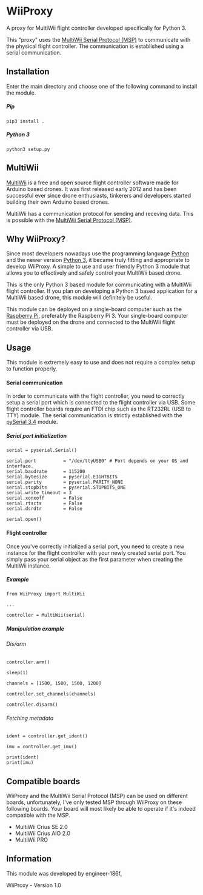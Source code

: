 # WiiProxy

A proxy for MultiWii flight controller developed specifically for Python 3.

This "proxy" uses the [MultiWii Serial Protocol (MSP)](http://www.multiwii.com/wiki/index.php?title=Multiwii_Serial_Protocol) to communicate
with the physical flight controller. The communication is established
using a serial communication.

## Installation
Enter the main directory and choose one of the following command to install the module.

##### Pip
```pip3 install .```

##### Python 3
```python3 setup.py```

## MultiWii
[MultiWii](https://github.com/multiwii) is a free and open source flight controller software made for Arduino based drones.
It was first released early 2012 and has been successful ever since drone enthusiasts, 
tinkerers and developers started building their own Arduino based drones.

MultiWii has a communication protocol for sending and receving data. This is possible
with the [MultiWii Serial Protocol (MSP)](http://www.multiwii.com/wiki/index.php?title=Multiwii_Serial_Protocol).

## Why WiiProxy?
Since most developers nowadays use the programming language [Python](https://www.python.org/) and the newer version [Python 3](https://www.python.org/download/releases/3.0/), it became truly fitting and appropriate to develop WiiProxy. A simple to use and user friendly Python 3 module that allows you to effectively and safely control your MultiWii based drone.

This is the only Python 3 based module for communicating with a MultiWii flight controller. If you plan on developing a Python 3 based application for a MultiWii based drone, this module will definitely be useful.

This module can be deployed on a single-board computer such as the [Raspberry Pi](https://www.raspberrypi.org/), preferably the Raspberry Pi 3. Your single-board computer must be deployed on the drone and connected to the MultiWii flight controller via USB.

## Usage
This module is extremely easy to use and does not require a complex setup to function properly.

#### Serial communication

In order to communicate with the flight controller, you need to correctly setup a serial port which is connected to the flight controller via USB. Some flight controller boards require an FTDI chip such as the RT232RL (USB to TTY) module. The serial communication is strictly established with the [pySerial 3.4](https://pyserial.readthedocs.io/en/latest/pyserial.html) module.

##### Serial port initialization
```
serial = pyserial.Serial()

serial.port          = "/dev/ttyUSB0" # Port depends on your OS and interface.
serial.baudrate      = 115200
serial.bytesize      = pyserial.EIGHTBITS
serial.parity        = pyserial.PARITY_NONE
serial.stopbits      = pyserial.STOPBITS_ONE
serial.write_timeout = 3
serial.xonxoff       = False
serial.rtscts        = False
serial.dsrdtr        = False

serial.open()
```

#### Flight controller

Once you've correctly initialized a serial port, you need to create a new instance for the flight controller with your newly created serial port. You simply pass your serial object as the first parameter when creating the MultiWii instance.

##### Example
```
from WiiProxy import MultiWii

...

controller = MultiWii(serial)
```
##### Manipulation example
###### Dis/arm
```
controller.arm()

sleep(1)

channels = [1500, 1500, 1500, 1200]

controller.set_channels(channels)

controller.disarm()
```
###### Fetching metadata
```
ident = controller.get_ident()

imu = controller.get_imu()

print(ident)
print(imu)
```

## Compatible boards
WiiProxy and the MultiWii Serial Protocol (MSP) can be used on different boards, unfortunately, I've only tested MSP through WiiProxy on these following boards. Your board will most likely be able to operate if it's indeed compatible with the MSP.

- MultiWii Crius SE 2.0
- MultiWii Crius AIO 2.0
- MultiWii PRO

## Information
This module was developed by engineer-186f[.](https://i.ytimg.com/vi/cI01_TXIMWc/hqdefault.jpg)

WiiProxy - Version 1.0
